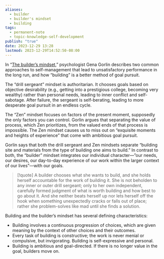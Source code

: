 ```yaml
---
aliases:
  - builder
  - builder's mindset
  - building
tags:
  - permanent-note
  - topic-knowledge-self-development
publish: "true"
date: 2023-12-29 13:28
lastmod: 2023-12-29T14:52:50-08:00
---
```

In “[The builder’s mindset](https://builders.genagorlin.com/p/the-builders-mindset-a-way-out-of),” psychologist Gena Gorlin describes two common approaches to self-management that lead to unsatisfactory performance in the long run, and how “building” is a better method of goal pursuit.

The “drill sergeant” mindset is authoritarian. It chooses goals based on objective desirability (e.g., getting into a prestigious college, becoming very wealthy) rather than personal needs, leading to inner conflict and self-sabotage. After failure, the sergeant is self-berating, leading to more desperate goal pursuit in an endless cycle.

The “Zen” mindset focuses on factors of the present moment, supposedly the only factors you can control. Gorlin argues that separating the value of process, which Zen prioritizes, from the valued ends of that process is impossible. The Zen mindset causes us to miss out on “exquisite moments and heights of experience” that come with ambitious goal pursuit.

Gorlin says that both the drill sergeant and Zen mindsets separate “building site and materials from the type of building one aims to build.” In contrast to both, the “builder” mindset integrates our individual character—”our needs, our desires, our day-to-day experience of our work within the larger context of our lives”—with our goals.

>[!quote]
>A builder chooses what she wants to build, and she holds herself accountable for the work of building it. She is not beholden to any inner or outer drill sergeant; only to her own independent, carefully formed judgment of what is worth building and how best to go about it. And she neither beats herself up nor lets herself off the hook when something unexpectedly cracks or falls out of place; rather she problem-solves like mad until she finds a solution.

Building and the builder’s mindset has several defining characteristics:
- Building involves a continuous progression of choices, which are given meaning by the context of other choices and their outcomes.
- Every task of building is constructive; the work is never menial or compulsive, but invigorating. Building is self-expressive and personal.
- Building is ambitious and goal-directed. If there is no longer value in the goal, builders move on.

